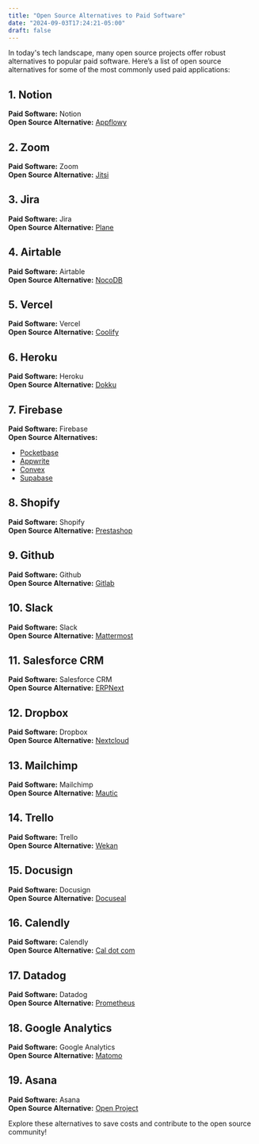 ```yaml
---
title: "Open Source Alternatives to Paid Software"
date: "2024-09-03T17:24:21-05:00"
draft: false
---
```

In today's tech landscape, many open source projects offer robust alternatives to popular paid software. Here’s a list of open source alternatives for some of the most commonly used paid applications:

## 1. Notion
**Paid Software:** Notion  
**Open Source Alternative:** [Appflowy](https://github.com/Appflowy-IO/appflowy)

## 2. Zoom
**Paid Software:** Zoom  
**Open Source Alternative:** [Jitsi](https://jitsi.org/)

## 3. Jira
**Paid Software:** Jira  
**Open Source Alternative:** [Plane](https://plane.so/)

## 4. Airtable
**Paid Software:** Airtable  
**Open Source Alternative:** [NocoDB](https://github.com/nocodb/nocodb)

## 5. Vercel
**Paid Software:** Vercel  
**Open Source Alternative:** [Coolify](https://github.com/coolify/coolify)

## 6. Heroku
**Paid Software:** Heroku  
**Open Source Alternative:** [Dokku](https://github.com/dokku/dokku)

## 7. Firebase
**Paid Software:** Firebase  
**Open Source Alternatives:**
- [Pocketbase](https://github.com/pocketbase/pocketbase)
- [Appwrite](https://github.com/appwrite/appwrite)
- [Convex](https://github.com/convex-dev/convex)
- [Supabase](https://github.com/supabase/supabase)

## 8. Shopify
**Paid Software:** Shopify  
**Open Source Alternative:** [Prestashop](https://github.com/PrestaShop/PrestaShop)

## 9. Github
**Paid Software:** Github  
**Open Source Alternative:** [Gitlab](https://about.gitlab.com/)

## 10. Slack
**Paid Software:** Slack  
**Open Source Alternative:** [Mattermost](https://mattermost.com/)

## 11. Salesforce CRM
**Paid Software:** Salesforce CRM  
**Open Source Alternative:** [ERPNext](https://github.com/erpnext/erpnext)

## 12. Dropbox
**Paid Software:** Dropbox  
**Open Source Alternative:** [Nextcloud](https://github.com/nextcloud/server)

## 13. Mailchimp
**Paid Software:** Mailchimp  
**Open Source Alternative:** [Mautic](https://github.com/mautic/mautic)

## 14. Trello
**Paid Software:** Trello  
**Open Source Alternative:** [Wekan](https://github.com/wekan/wekan)

## 15. Docusign
**Paid Software:** Docusign  
**Open Source Alternative:** [Docuseal](https://github.com/Docuseal/Docuseal)

## 16. Calendly
**Paid Software:** Calendly  
**Open Source Alternative:** [Cal dot com](https://github.com/calcom/cal.com)

## 17. Datadog
**Paid Software:** Datadog  
**Open Source Alternative:** [Prometheus](https://github.com/prometheus/prometheus)

## 18. Google Analytics
**Paid Software:** Google Analytics  
**Open Source Alternative:** [Matomo](https://github.com/matomo-org/matomo)

## 19. Asana
**Paid Software:** Asana  
**Open Source Alternative:** [Open Project](https://github.com/opf/openproject)

Explore these alternatives to save costs and contribute to the open source community!


